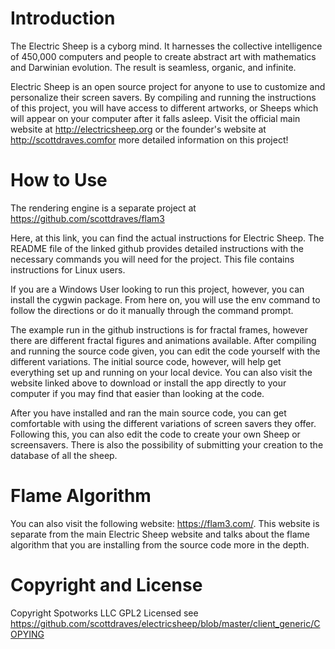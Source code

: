# Introduction
The Electric Sheep is a cyborg mind. It harnesses the collective intelligence of 450,000 computers and people to create abstract art with mathematics and Darwinian evolution. The result is seamless, organic, and infinite. 

Electric Sheep is an open source project for anyone to use to customize and personalize their screen savers. By compiling and running the instructions of this project, you will have access to different artworks, or Sheeps which will appear on your computer after it falls asleep. Visit the official main website at http://electricsheep.org or the founder's website at http://scottdraves.comfor more detailed information on this project! 

# How to Use
The rendering engine is a separate project at https://github.com/scottdraves/flam3

Here, at this link, you can find the actual instructions for Electric Sheep. The README file of the linked github provides detailed instructions with the necessary commands you will need for the project. This file contains instructions for Linux users. 

If you are a Windows User looking to run this project, however, you can install the cygwin package. From here on, you will use the env command to follow the directions or do it manually through the command prompt. 

The example run in the github instructions is for fractal frames, however there are different fractal figures and animations available. After compiling and running the source code given, you can edit the code yourself with the different variations. The initial source code, however, will help get everything set up and running on your local device. You can also visit the website linked above to download or install the app directly to your computer if you may find that easier than looking at the code.

After you have installed and ran the main source code, you can get comfortable with using the different variations of screen savers they offer. Following this, you can also edit the code to create your own Sheep or screensavers. There is also the possibility of submitting your creation to the database of all the sheep. 

# Flame Algorithm 
You can also visit the following website: https://flam3.com/. This website is separate from the main Electric Sheep website and talks about the flame algorithm that you are installing from the source code more in the depth. 

# Copyright and License
Copyright Spotworks LLC
GPL2 Licensed see https://github.com/scottdraves/electricsheep/blob/master/client_generic/COPYING
